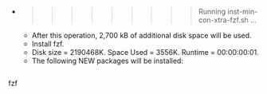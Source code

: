 * >>>>>>>>> Running inst-min-con-xtra-fzf.sh ...
  * After this operation, 2,700 kB of additional disk space will be used.
  * Install fzf.
  * Disk size = 2190468K. Space Used = 3556K. Runtime = 00:00:00:01.
  * The following NEW packages will be installed:
  ```bash
fzf
  ```
